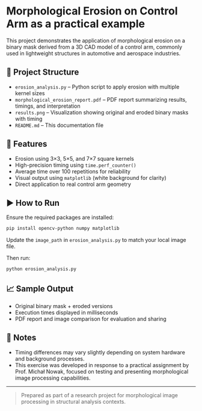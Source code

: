 
# Morphological Erosion on Control Arm as a practical example

This project demonstrates the application of morphological erosion on a binary mask derived from a 3D CAD model of a control arm, commonly used in lightweight structures in automotive and aerospace industries.

## 📁 Project Structure

- `erosion_analysis.py` – Python script to apply erosion with multiple kernel sizes
- `morphological_erosion_report.pdf` – PDF report summarizing results, timings, and interpretation
- `results.png` – Visualization showing original and eroded binary masks with timing
- `README.md` – This documentation file

## 🧪 Features

- Erosion using 3×3, 5×5, and 7×7 square kernels
- High-precision timing using `time.perf_counter()`
- Average time over 100 repetitions for reliability
- Visual output using `matplotlib` (white background for clarity)
- Direct application to real control arm geometry

## ▶️ How to Run

Ensure the required packages are installed:

```bash
pip install opencv-python numpy matplotlib
```

Update the `image_path` in `erosion_analysis.py` to match your local image file.

Then run:

```bash
python erosion_analysis.py
```

## 📈 Sample Output

- Original binary mask + eroded versions
- Execution times displayed in milliseconds
- PDF report and image comparison for evaluation and sharing

## 📘 Notes

- Timing differences may vary slightly depending on system hardware and background processes.
- This exercise was developed in response to a practical assignment by Prof. Michał Nowak, focused on testing and presenting morphological image processing capabilities.

---

> Prepared as part of a research project for morphological image processing in structural analysis contexts.

